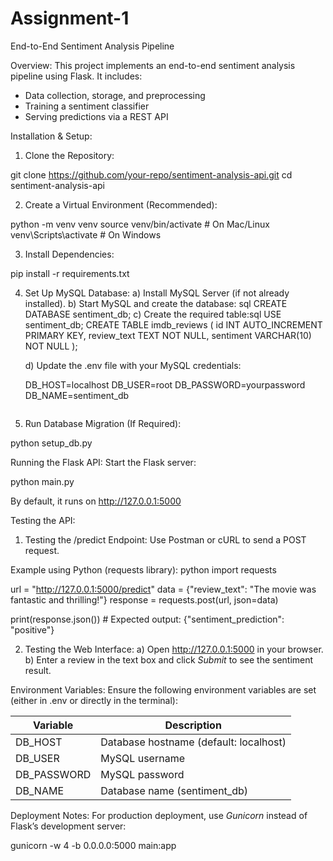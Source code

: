 # Assignment-1
End-to-End Sentiment Analysis Pipeline

Overview:
This project implements an end-to-end sentiment analysis pipeline using Flask. It includes:
- Data collection, storage, and preprocessing
- Training a sentiment classifier
- Serving predictions via a REST API

Installation & Setup:

1. Clone the Repository:

git clone https://github.com/your-repo/sentiment-analysis-api.git
cd sentiment-analysis-api

2. Create a Virtual Environment (Recommended):

python -m venv venv
source venv/bin/activate  # On Mac/Linux
venv\Scripts\activate  # On Windows

3. Install Dependencies:

pip install -r requirements.txt


4. Set Up MySQL Database:
   a) Install MySQL Server (if not already installed).
   b) Start MySQL and create the database:
   sql
   CREATE DATABASE sentiment_db;
   c) Create the required table:sql
   USE sentiment_db;
   CREATE TABLE imdb_reviews (
       id INT AUTO_INCREMENT PRIMARY KEY,
       review_text TEXT NOT NULL,
       sentiment VARCHAR(10) NOT NULL
   );

   d) Update the .env file with your MySQL credentials:

   DB_HOST=localhost
   DB_USER=root
   DB_PASSWORD=yourpassword
   DB_NAME=sentiment_db
   ```

5. Run Database Migration (If Required):

python setup_db.py


Running the Flask API:
Start the Flask server:

python main.py

By default, it runs on http://127.0.0.1:5000

Testing the API:

1. Testing the /predict Endpoint:
Use Postman or cURL to send a POST request.

Example using Python (requests library):
python
import requests

url = "http://127.0.0.1:5000/predict"
data = {"review_text": "The movie was fantastic and thrilling!"}
response = requests.post(url, json=data)

print(response.json())  # Expected output: {"sentiment_prediction": "positive"}


2. Testing the Web Interface:
   a) Open http://127.0.0.1:5000 in your browser.
   b) Enter a review in the text box and click *Submit* to see the sentiment result.

Environment Variables:
Ensure the following environment variables are set (either in .env or directly in the terminal):

| Variable      | Description |
|--------------|-------------|
| DB_HOST    | Database hostname (default: localhost) |
| DB_USER    | MySQL username |
| DB_PASSWORD | MySQL password |
| DB_NAME    | Database name (sentiment_db) |

Deployment Notes:
For production deployment, use *Gunicorn* instead of Flask’s development server:

gunicorn -w 4 -b 0.0.0.0:5000 main:app
